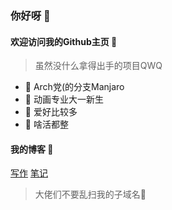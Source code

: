 ### 你好呀 👋

#### 欢迎访问我的Github主页 🎉

> 虽然没什么拿得出手的项目QWQ

- 🎈 Arch党(的分支Manjaro
- 🎨 动画专业大一新生
- 🎯 爱好比较多
- 🛒 啥活都整

#### 我的博客 💎 
[写作](https://blog.fzf404.top/)
[笔记](https://note.fzf404.top/)
> 大佬们不要乱扫我的子域名🤣
<!--
**fzf404/fzf404** is a ✨ _special_ ✨ repository because its `README.md` (this file) appears on your GitHub profile.

Here are some ideas to get you started:

- 🔭 I’m currently working on ...
- 🌱 I’m currently learning ...
- 👯 I’m looking to collaborate on ...
- 🤔 I’m looking for help with ...
- 💬 Ask me about ...
- 📫 How to reach me: ...
- 😄 Pronouns: ...
- ⚡ Fun fact: ...
-->
